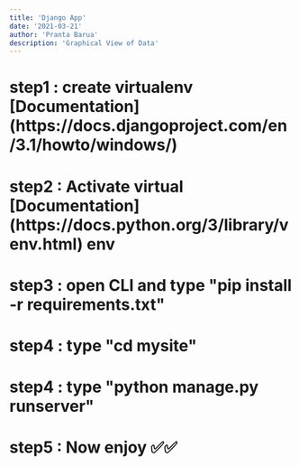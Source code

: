 ```yaml
---
title: 'Django App'
date: '2021-03-21'
author: 'Pranta Barua'
description: 'Graphical View of Data'
---
```


<h1>step1 : create virtualenv [Documentation](https://docs.djangoproject.com/en/3.1/howto/windows/) <h1>
<h1>step2 : Activate virtual [Documentation](https://docs.python.org/3/library/venv.html) env<h1>
<h1>step3 : open CLI and type "pip install -r requirements.txt"<h1>
<h1>step4 : type "cd mysite"<h1>
<h1>step4 : type "python manage.py runserver"<h1>
<h1>step5 : Now enjoy ✅✅<h1>
